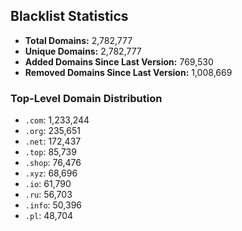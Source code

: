 ## Blacklist Statistics

- **Total Domains:** 2,782,777
- **Unique Domains:** 2,782,777
- **Added Domains Since Last Version:** 769,530
- **Removed Domains Since Last Version:** 1,008,669

### Top-Level Domain Distribution

-  `.com`: 1,233,244
-  `.org`: 235,651
-  `.net`: 172,437
-  `.top`: 85,739
-  `.shop`: 76,476
-  `.xyz`: 68,696
-  `.io`: 61,790
-  `.ru`: 56,703
-  `.info`: 50,396
-  `.pl`: 48,704
